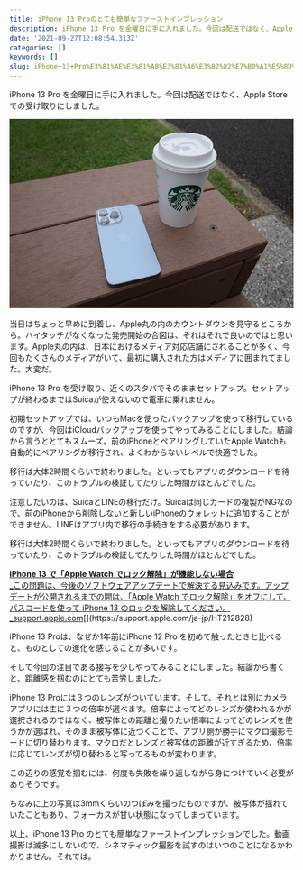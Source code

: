 ```yaml
---
title: iPhone 13 Proのとても簡単なファーストインプレッション
description: iPhone 13 Pro を金曜日に手に入れました。今回は配送ではなく、Apple Storeでの受け取りにしました。
date: '2021-09-27T12:08:54.313Z'
categories: []
keywords: []
slug: iPhone+13+Pro%E3%81%AE%E3%81%A8%E3%81%A6%E3%82%82%E7%B0%A1%E5%8D%98%E3%81%AA%E3%83%95%E3%82%A1%E3%83%BC%E3%82%B9%E3%83%88%E3%82%A4%E3%83%B3%E3%83%9...
---
```

iPhone 13 Pro を金曜日に手に入れました。今回は配送ではなく、Apple Storeでの受け取りにしました。

![](1__e0F7ETC6cyrHJZ__pUTs3qA.jpeg)

当日はちょっと早めに到着し、Apple丸の内のカウントダウンを見守るところから。ハイタッチがなくなった発売開始の合図は、それはそれで良いのではと思います。Apple丸の内は、日本におけるメディア対応店舗にされることが多く、今回もたくさんのメディアがいて、最初に購入された方はメディアに囲まれてました。大変だ。

iPhone 13 Pro を受け取り、近くのスタバでそのままセットアップ。セットアップが終わるまではSuicaが使えないので電車に乗れません。

初期セットアップでは、いつもMacを使ったバックアップを使って移行しているのですが、今回はiCloudバックアップを使ってやってみることにしました。結論から言うととてもスムーズ。前のiPhoneとペアリングしていたApple Watchも自動的にペアリングが移行され、よくわからないレベルで快適でした。

移行は大体2時間くらいで終わりました。といってもアプリのダウンロードを待っていたり、このトラブルの検証してたりした時間がほとんどでした。

注意したいのは、SuicaとLINEの移行だけ。Suicaは同じカードの複製がNGなので、前のiPhoneから削除しないと新しいiPhoneのウォレットに追加することができません。LINEはアプリ内で移行の手続きをする必要があります。

移行は大体2時間くらいで終わりました。といってもアプリのダウンロードを待っていたり、このトラブルの検証してたりした時間がほとんどでした。

[**iPhone 13 で「Apple Watch でロック解除」が機能しない場合**  
_この問題は、今後のソフトウェアアップデートで解決する見込みです。アップデートが公開されるまでの間は、「Apple Watch でロック解除」をオフにして、パスコードを使って iPhone 13 のロックを解除してください。_support.apple.com](https://support.apple.com/ja-jp/HT212828 "https://support.apple.com/ja-jp/HT212828")[](https://support.apple.com/ja-jp/HT212828)

iPhone 13 Proは、なぜか1年前にiPhone 12 Pro を初めて触ったときと比べると、ものとしての進化を感じることが多いです。

そして今回の注目である接写を少しやってみることにしました。結論から書くと、距離感を掴むのにとても苦労しました。

iPhone 13 Proには３つのレンズがついています。そして、それとは別にカメラアプリには主に３つの倍率が選べます。倍率によってどのレンズが使われるかが選択されるのではなく、被写体との距離と撮りたい倍率によってどのレンズを使うかが選ばれ、そのまま被写体に近づくことで、アプリ側が勝手にマクロ撮影モードに切り替わります。マクロだとレンズと被写体の距離が近すぎるため、倍率に応じてレンズが切り替わると写ってるものが変わります。

この辺りの感覚を掴むには、何度も失敗を繰り返しながら身につけていく必要がありそうです。

ちなみに上の写真は3mmくらいのつぼみを撮ったものですが、被写体が揺れていたこともあり、フォーカスが甘い状態になってしまっています。

以上、iPhone 13 Pro のとても簡単なファーストインプレッションでした。動画撮影は滅多にしないので、シネマティック撮影を試すのはいつのことになるかわかりません。それでは。